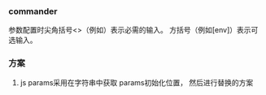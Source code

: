 ### commander 

参数配置时尖角括号<>（例如<cmd>）表示必需的输入。 方括号（例如[env]）表示可选输入。

### 方案
1. js params采用在字符串中获取 params初始化位置， 然后进行替换的方案